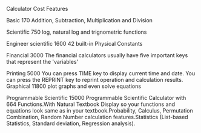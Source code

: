 Calculator                    Cost                   Features

 Basic                         170                   Addition, Subtraction, Multiplication and Division
 
 Scientific                    750                   log, natural log and trignometric functions
 
 Engineer scientific           1600                  42 built-in Physical Constants
 
 Financial                     3000                  The financial calculators usually have five important keys that represent the &#39;variables&#39;
 
 Printing                      5000                  You can press TIME key to display current time and date. You can press the REPRINT key to reprint operation and calculation results.
 Graphical                     11800                 plot graphs and even solve equations
 
 Programmable Scientific       15000                 Programmable Scientific Calculator with 664 Functions.With Natural Textbook Display so your functions and equations look same                                                      as in your textbook.Probability, Calculus, Permutation Combination, Random Number calculation features.Statistics (List-based                                                      Statistics, Standard deviation, Regression analysis).
